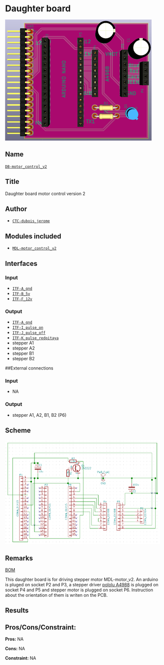 # Daughter board
![](viewme.png)

## Name
[`DB-motor_control_v2`]()

## Title
Daughter board motor control version 2

## Author
* [`CTC-dubois_jerome`]()

## Modules included
* [`MDL-motor_control_v2`]()

## Interfaces
### Input
* [`ITF-A_gnd`]()
* [`ITF-B_5v`]()
* [`ITF-F_12v`]()

### Output
* [`ITF-A_gnd`]()
* [`ITF-I_pulse_on`]()
* [`ITF-J_pulse_off`]()
* [`ITF-K_pulse_redpitaya`]()
* stepper A1
* stepper A2
* stepper B1
* stepper B2

##External connections
### Input
* NA

### Output
* stepper A1, A2, B1, B2 (P6)

## Scheme
![](images/scheme.png)

## Remarks
[BOM](./src/DB-motor_control_v2.csv)

This daughter board is for driving stepper motor MDL-motor_v2. An arduino is pluged on socket P2 and P3, a stepper driver [pololu A4988](./doc/pololu_a4988.pdf) is plugged on socket P4 and P5 and stepper motor is plugged on socket P6. Instruction about the orientation of them is writen on the PCB.

## Results

## Pros/Cons/Constraint:

**Pros:** NA

**Cons:** NA

**Constraint:** NA
